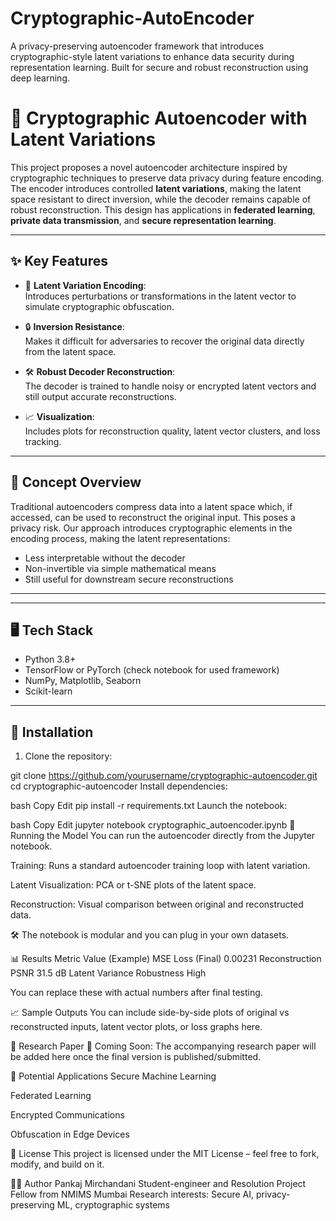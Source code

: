 # Cryptographic-AutoEncoder
A privacy-preserving autoencoder framework that introduces cryptographic-style latent variations to enhance data security during representation learning. Built for secure and robust reconstruction using deep learning.


# 🔐 Cryptographic Autoencoder with Latent Variations

This project proposes a novel autoencoder architecture inspired by cryptographic techniques to preserve data privacy during feature encoding. The encoder introduces controlled **latent variations**, making the latent space resistant to direct inversion, while the decoder remains capable of robust reconstruction. This design has applications in **federated learning**, **private data transmission**, and **secure representation learning**.

---

## ✨ Key Features

- 🧬 **Latent Variation Encoding**:  
  Introduces perturbations or transformations in the latent vector to simulate cryptographic obfuscation.

- 🔒 **Inversion Resistance**:  
  Makes it difficult for adversaries to recover the original data directly from the latent space.

- 🛠 **Robust Decoder Reconstruction**:  
  The decoder is trained to handle noisy or encrypted latent vectors and still output accurate reconstructions.

- 📈 **Visualization**:  
  Includes plots for reconstruction quality, latent vector clusters, and loss tracking.

---

## 🧠 Concept Overview

Traditional autoencoders compress data into a latent space which, if accessed, can be used to reconstruct the original input. This poses a privacy risk. Our approach introduces cryptographic elements in the encoding process, making the latent representations:

- Less interpretable without the decoder
- Non-invertible via simple mathematical means
- Still useful for downstream secure reconstructions

---
---

## 🖥️ Tech Stack

- Python 3.8+
- TensorFlow or PyTorch (check notebook for used framework)
- NumPy, Matplotlib, Seaborn
- Scikit-learn

---

## 🔧 Installation

1. Clone the repository:

git clone https://github.com/yourusername/cryptographic-autoencoder.git
cd cryptographic-autoencoder
Install dependencies:

bash
Copy
Edit
pip install -r requirements.txt
Launch the notebook:

bash
Copy
Edit
jupyter notebook cryptographic_autoencoder.ipynb
🚀 Running the Model
You can run the autoencoder directly from the Jupyter notebook.

Training: Runs a standard autoencoder training loop with latent variation.

Latent Visualization: PCA or t-SNE plots of the latent space.

Reconstruction: Visual comparison between original and reconstructed data.

🛠 The notebook is modular and you can plug in your own datasets.

📊 Results
Metric	Value (Example)
MSE Loss (Final)	0.00231
Reconstruction PSNR	31.5 dB
Latent Variance Robustness	High

You can replace these with actual numbers after final testing.

📈 Sample Outputs
You can include side-by-side plots of original vs reconstructed inputs, latent vector plots, or loss graphs here.

📄 Research Paper
📌 Coming Soon:
The accompanying research paper will be added here once the final version is published/submitted.

🧪 Potential Applications
Secure Machine Learning

Federated Learning

Encrypted Communications

Obfuscation in Edge Devices

📜 License
This project is licensed under the MIT License – feel free to fork, modify, and build on it.

👨‍💻 Author
Pankaj Mirchandani
Student-engineer and Resolution Project Fellow from NMIMS Mumbai
Research interests: Secure AI, privacy-preserving ML, cryptographic systems
